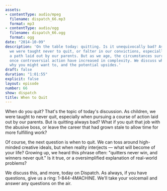 ```yaml
---
assets:
- contentType: audio/mpeg
  filename: dispatch_66.mp3
  format: mp3
- contentType: audio/ogg
  filename: dispatch_66.ogg
  format: ogg
date: "2014-10-09"
description: 'On the table today: quitting. Is it unequivocally bad? As children,
  we were taught never to quit, or falter in our convictions, especially when pursuing
  a path laid out by our parents. But as we age, the circumstances surrounding this
  once controversial action have increased in complexity. We discuss when to quit,
  why you might want to, and the potential upsides.'
draft: false
duration: "1:01:55"
explicit: false
layout: episode
number: 66
show: dispatch
title: When to Quit
---
```

When do you quit? That's the topic of today's discussion. As children, we were taught to never quit, especially when pursuing a course of action laid out by our parents. But is quitting always bad? What if you quit that job with the abusive boss, or leave the career that had grown stale to allow time for more fulfilling work?

Of course, the next question is when to quit. We can toss around high-minded creative ideals, but when reality interjects &mdash; what will become of your life? Growing up, we heard this phrase often: "quitters never win, and winners never quit." Is it true, or a oversimplified explanation of real-world problems?

We discuss this, and more, today on Dispatch. As always, if you have questions, give us a ring: 1-844-4MACHINE. We'll take your voicemail and answer any questions on the air.